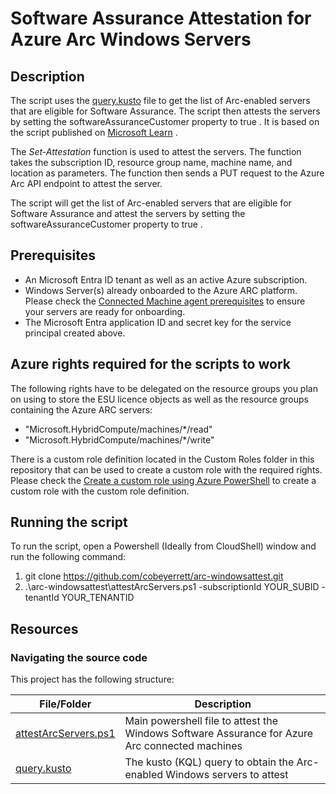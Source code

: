 # Software Assurance Attestation for Azure Arc Windows Servers

## Description


The script uses the  [query.kusto](./query.kusto) file to get the list of Arc-enabled servers that are eligible for Software Assurance. The script then attests the servers by setting the  softwareAssuranceCustomer  property to  true . It is based on the script published on [Microsoft Learn](https://learn.microsoft.com/en-us/azure/azure-arc/servers/windows-server-management-overview?branch=main&branchFallbackFrom=pr-en-us-216&tabs=powershell#enrollment) .
 
The  *Set-Attestation*  function is used to attest the servers. The function takes the subscription ID, resource group name, machine name, and location as parameters. The function then sends a PUT request to the  Azure Arc API endpoint to attest the server.

The script will get the list of Arc-enabled servers that are eligible for Software Assurance and attest the servers by setting the  softwareAssuranceCustomer  property to  true .

## Prerequisites

 - An Microsoft Entra ID tenant as well as an active Azure subscription.
 - Windows Server(s) already onboarded to the Azure ARC platform. Please check the [Connected Machine agent prerequisites](https://learn.microsoft.com/en-us/azure/azure-arc/servers/prerequisites) to ensure your servers are ready for onboarding.
 - The Microsoft Entra application ID and secret key for the service principal created above.

## Azure rights required for the scripts to work

The following rights have to be delegated on the resource groups you plan on using to store the ESU licence objects as well as the resource groups containing the Azure ARC servers:

- "Microsoft.HybridCompute/machines/*/read"
- "Microsoft.HybridCompute/machines/*/write"

There is a custom role definition located in the Custom Roles folder in this repository that can be used to create a custom role with the required rights. Please check the [Create a custom role using Azure PowerShell](https://docs.microsoft.com/en-us/azure/role-based-access-control/custom-roles-powershell#create-a-custom-role-using-azure-powershell) to create a custom role with the custom role definition.

## Running the script 
 
<p>To run the script, open a Powershell (Ideally from CloudShell) window and run the following command:</p> 

1. git clone https://github.com/cobeyerrett/arc-windowsattest.git
 2. .\arc-windowsattest\attestArcServers.ps1 -subscriptionId YOUR_SUBID -tenantId YOUR_TENANTID
 
## Resources

### Navigating the source code

This project has the following structure:

File/Folder | Description
---|---
[attestArcServers.ps1](./attestArcServers.ps1) | Main powershell file to attest the Windows Software Assurance for Azure Arc connected machines
[query.kusto](./query.kusto) | The kusto (KQL) query to obtain the Arc-enabled Windows servers to attest 
